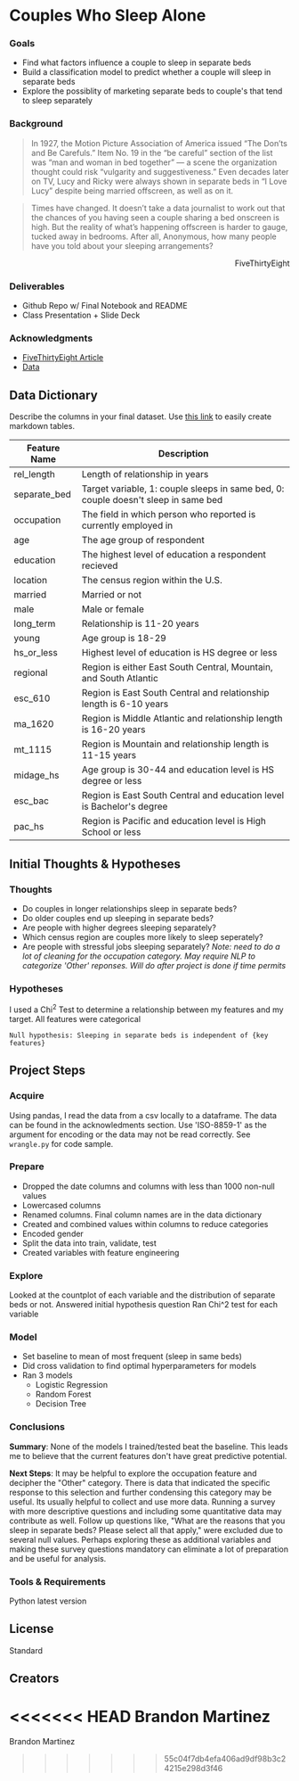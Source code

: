 # Couples Who Sleep Alone

### Goals
- Find what factors influence a couple to sleep in separate beds
- Build a classification model to predict whether a couple will sleep in separate beds
- Explore the possiblity of marketing separate beds to couple's that tend to sleep separately

### Background
>In 1927, the Motion Picture Association of America issued “The Don’ts and Be Carefuls.” Item No. 19 in the “be careful” section of the list was “man and woman in bed together” — a scene the organization thought could risk “vulgarity and suggestiveness.” Even decades later on TV, Lucy and Ricky were always shown in separate beds in “I Love Lucy” despite being married offscreen, as well as on it.

>Times have changed. It doesn’t take a data journalist to work out that the chances of you having seen a couple sharing a bed onscreen is high. But the reality of what’s happening offscreen is harder to gauge, tucked away in bedrooms. After all, Anonymous, how many people have you told about your sleeping arrangements?

<p style='text-align: right;'>FiveThirtyEight</p>

### Deliverables
- Github Repo w/ Final Notebook and README
- Class Presentation + Slide Deck

### Acknowledgments
- [FiveThirtyEight Article](https://fivethirtyeight.com/features/dear-mona-how-many-couples-sleep-in-separate-beds/)
- [Data](https://github.com/fivethirtyeight/data/tree/master/sleeping-alone-data)

## Data Dictionary
Describe the columns in your final dataset. Use [this link](https://www.tablesgenerator.com/markdown_tables) to easily create markdown tables.

| Feature Name | Description                                                                        |
|--------------|------------------------------------------------------------------------------------|
| rel_length   | Length of relationship in years                                                    |
| separate_bed | Target variable, 1: couple sleeps in same bed, 0: couple doesn't sleep in same bed |
| occupation   | The field in which person who reported is currently employed in                    |
| age          | The age group of respondent                                                        |
| education    | The highest level of education a respondent recieved                               |
| location     | The census region within the U.S.                                                  |
| married      | Married or not                                                                     |
| male         | Male or female                                                                     |
| long_term    | Relationship is 11-20 years                                                        |
| young        | Age group is 18-29                                                                 |
| hs_or_less   | Highest level of education is HS degree or less                                    |
| regional     | Region is either East South Central, Mountain, and South Atlantic                  |
| esc_610      | Region is East South Central and relationship length is 6-10 years                 |
| ma_1620      | Region is Middle Atlantic and relationship length is 16-20 years                   |
| mt_1115      | Region is Mountain and relationship length is 11-15 years                          |
| midage_hs    | Age group is 30-44 and education level is HS degree or less                        |
| esc_bac      | Region is East South Central and education level is Bachelor's degree              |
| pac_hs       | Region is Pacific and education level is High School or less                       |

## Initial Thoughts & Hypotheses
### Thoughts
- Do couples in longer relationships sleep in separate beds?
- Do older couples end up sleeping in separate beds?
- Are people with higher degrees sleeping separately?
- Which census region are couples more likely to sleep seperately?
- Are people with stressful jobs sleeping separately? *Note: need to do a lot of cleaning for the occupation category. May require NLP to categorize 'Other' reponses. Will do after project is done if time permits*
### Hypotheses
I used a Chi$^2$ Test to determine a relationship between my features and my target. All features were categorical
```
Null hypothesis: Sleeping in separate beds is independent of {key features}
```

## Project Steps
### Acquire
Using pandas, I read the data from a csv locally to a dataframe. The data can be found in the acknowledments section. Use 'ISO-8859-1' as the argument for encoding or the data may not be read correctly. See `wrangle.py` for code sample.
### Prepare
- Dropped the date columns and columns with less than 1000 non-null values
- Lowercased columns
- Renamed columns. Final column names are in the data dictionary
- Created and combined values within columns to reduce categories
- Encoded gender
- Split the data into train, validate, test
- Created variables with feature engineering
### Explore
Looked at the countplot of each variable and the distribution of separate beds or not.
Answered initial hypothesis question
Ran Chi^2 test for each variable
### Model
- Set baseline to mean of most frequent (sleep in same beds)
- Did cross validation to find optimal hyperparameters for models
- Ran 3 models
  - Logistic Regression 
  - Random Forest
  - Decision Tree
### Conclusions
<b>Summary</b>: None of the models I trained/tested beat the baseline. This leads me to believe that the current features don't have great predictive potential.

<b>Next Steps</b>:
It may be helpful to explore the occupation feature and decipher the "Other" category. There is data that indicated the specific response to this selection and further condensing this category may be useful.
Its usually helpful to collect and use more data. Running a survey with more descriptive questions and including some quantitative data may contribute as well.
Follow up questions like, "What are the reasons that you sleep in separate beds? Please select all that apply," were excluded due to several null values. Perhaps exploring these as additional variables and making these survey questions mandatory can eliminate a lot of preparation and be useful for analysis.

### Tools & Requirements
Python latest version

## License
Standard

## Creators
<<<<<<< HEAD
Brandon Martinez
=======
Brandon Martinez
>>>>>>> 55c04f7db4efa406ad9df98b3c24215e298d3f46
